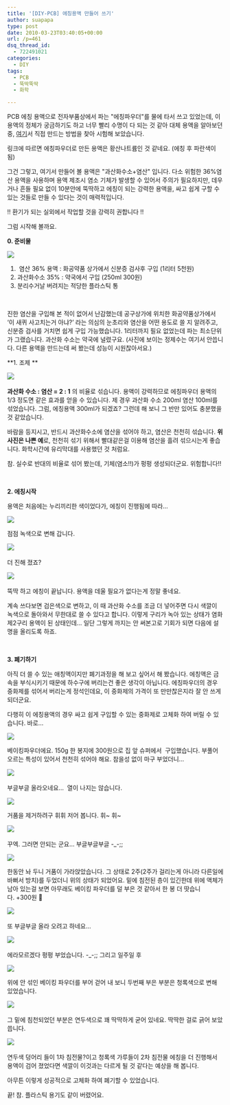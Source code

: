```yaml
---
title: '[DIY-PCB] 에칭용액 만들어 쓰기'
author: suapapa
type: post
date: 2010-03-23T03:40:05+00:00
url: /p=461
dsq_thread_id:
  - 722491021
categories:
  - DIY
tags:
  - PCB
  - 뚝딱뚝딱
  - 화학

---
```

PCB 에칭 용액으로 전자부품상에서 파는 "에칭파우더"를 물에 타서 쓰고 있었는데, 이 용액의 정체가 궁금하기도 하고 너무 빨리 수명이 다 되는 것 같아 대체 용액을 알아보던 중, [여기][1]서 직접 만드는 방법을 찾아 시험해 보았습니다.

링크에 따르면 에칭파우더로 만든 용액은 황산나트륨인 것 같네요. (에칭 후 파란색이 됨)

그건 그렇고, 여기서 만들어 볼 용액은 "과산화수소+염산" 입니다. 다소 위험한 36%염산 용액을 사용하며 용액 제조시 염소 기체가 발생할 수 있어서 주의가 필요하지만, 데우거나 흔들 필요 없이 10분안에 뚝딱하고 에칭이 되는 강력한 용액을, 싸고 쉽게 구할 수 있는 것들로 만들 수 있다는 것이 매력적입니다.

!! 환기가 되는 실외에서 작업할 것을 강력히 권합니다 !!

그럼 시작해 볼까요.

**0. 준비물**

![][2] 

  1.  염산 36% 용액 : 화공약품 상가에서 신분증 검사후 구입 (1리터 5천원)
  2. 과산화수소 35% : 약국에서 구입 (250ml 300원)
  3. 분리수거날 버려지는 적당한 플라스틱 통

 

진한 염산을 구입해 본 적이 없어서 난감했는데 공구상가에 위치한 화공약품상가에서 &#8216;이 새퀴 사고치는거 아냐?&#8217; 라는 의심의 눈초리와 염산을 어떤 용도로 쓸 지 알려주고, 신분증 검사를 거치면 쉽게 구입 가능했습니다. 1리터까지 필요 없었는데 파는 최소단위가 그랬습니다. 과산화 수소는 약국에 널렸구요. (사진에 보이는 정제수는 여기서 안씁니다. 다른 용액을 만드는데 써 봤는데 성능이 시원찮아서요.)



**1. 조제 **

![][3]  

**과산화 수소 : 염산 = 2 : 1** 의 비율로 섞습니다. 용액이 강력하므로 에칭파우더 용액의 1/3 정도면 같은 효과를 얻을 수 있습니다. 제 경우 과산화 수소 200ml 염산 100ml를 섞었습니다. 그럼, 에칭용액 300ml가 되겠죠? 그런데 해 보니 그 반만 있어도 충분했을 것 같았습니다.

바람을 등지시고, 반드시 과산화수소에 염산을 섞어야 하고, 염산은 천천히 섞습니다. **위 사진은 나쁜 예**로, 천천히 섞기 위해서 빨대같은걸 이용해 염산을 흘려 섞으시는게 좋습니다. 화학시간에 유리막대를 사용했던 것 처럼요.

참. 실수로 반대의 비율로 섞어 봤는데, 기체(염소!!)가 펑펑 생성되더군요. 위험합니다!!

 

**2. 에칭시작**

용액은 처음에는 누리끼리한 색이었다가, 에칭이 진행됨에 따라&#8230;

![][4] 

점점 녹색으로 변해 갑니다. 

![][5]  

더 진해 졌죠?

![][6]  

뚝딱 하고 에칭이 끝납니다. 용액을 데울 필요가 없다는게 정말 좋네요.

계속 쓰다보면 검은색으로 변하고, 이 때 과산화 수소를 조금 더 넣어주면 다시 색깔이 녹색으로 돌아와서 무한대로 쓸 수 있다고 합니다. 이렇게 구리가 녹아 있는 상태가 염화제2구리 용액이 된 상태인데&#8230; 일단 그렇게 까지는 안 써본고로 기회가 되면 다음에 설명을 올리도록 하죠.

 

**3. 폐기하기**

아직 더 쓸 수 있는 애칭액이지만 폐기과정을 해 보고 싶어서 해 봤습니다. 에칭액은 금속을 부식시키기 때문에 하수구에 버리는건 좋은 생각이 아닙니다. 에칭파우더의 경우 중화제를 섞어서 버리는게 정석인데요, 이 중화제의 가격이 또 만만찮은지라 잘 안 쓰게 되더군요.

다행히 이 에칭용액의 경우 싸고 쉽게 구입할 수 있는 중화제로 고체화 하여 버릴 수 있습니다. 바로&#8230;

![][7] 

베이킹파우더에요. 150g 한 봉지에 300원으로 집 앞 슈퍼에서  구입했습니다. 부풀어 오르는 특성이 있어서 천천히 섞어야 해요. 참을성 없이 마구 부었더니&#8230;

![][8]  

부글부글 올라오네요&#8230;  열이 나지는 않습니다.

![][9] 

거품을 제거하려구 휘휘 저어 봅니다. 휘~ 휘~ 

![][10]  

꾸엑. 그러면 안되는 군요&#8230; 부글부글부글 -_-;;

![][11] 

한동안 놔 두니 거품이 가라앉았습니다. 그 상태로 2주(2주가 걸리는게 아니라 다른일에 바뻐서 방치)를 두었더니 위의 상태가 되었어요. 밑에 침전된 층이 있긴한데 위에 액체가 남아 있는걸 보면 아무래도 베이킹 파우더를 덜 부은 것 같아서 한 봉 더 땃습니다. +300원 🙂

![][12]  

또 부글부글 올라 오려고 하네요&#8230;

![][13]  

에라모르겠다 펑펑 부었습니다. -_-;; 그리고 일주일 후

![][14] 

위에 안 섞인 베이킹 파우더를 부어 걷어 내 보니 두번째 부은 부분은 청록색으로 변해 있었습니다.

![][15]  

그 밑에 침천되었던 부분은 연두색으로 꽤 딱딱하게 굳어 있네요. 딱딱한 걸로 긁어 보았씁니다. 

![][16]  

연두색 덩어리 들이 1차 침전물?이고 청록색 가루들이 2차 침전물 에칭을 더 진행해서 용액이 검어 졌었다면 색깔이 이것과는 다르게 될 것 같다는 예상을 해 봅니다.

아무튼 이렇게 성공적으로 고체화 하여 폐기할 수 있었습니다.

끝! 참. 플라스틱 용기도 같이 버렸어요.

 [1]: http://www.opencircuits.com/Chemical_Etchants#HydroChloric_Acid_.2F_Hydrogen_Peroxide
 [2]: https://asset.homin.dev/blog/image/diy_etching_solution_00.jpg
 [3]: https://asset.homin.dev/blog/image/diy_etching_solution_01.jpg
 [4]: https://asset.homin.dev/blog/image/diy_etching_solution_02.jpg
 [5]: https://asset.homin.dev/blog/image/diy_etching_solution_03.jpg
 [6]: https://asset.homin.dev/blog/image/diy_etching_solution_04.jpg
 [7]: https://asset.homin.dev/blog/image/diy_etching_solution_05.jpg
 [8]: https://asset.homin.dev/blog/image/diy_etching_solution_06.jpg
 [9]: https://asset.homin.dev/blog/image/diy_etching_solution_07.jpg
 [10]: https://asset.homin.dev/blog/image/diy_etching_solution_08.jpg
 [11]: https://asset.homin.dev/blog/image/diy_etching_solution_09.jpg
 [12]: https://asset.homin.dev/blog/image/diy_etching_solution_10.jpg
 [13]: https://asset.homin.dev/blog/image/diy_etching_solution_11.jpg
 [14]: https://asset.homin.dev/blog/image/diy_etching_solution_12.jpg
 [15]: https://asset.homin.dev/blog/image/diy_etching_solution_13.jpg
 [16]: https://asset.homin.dev/blog/image/diy_etching_solution_14.jpg